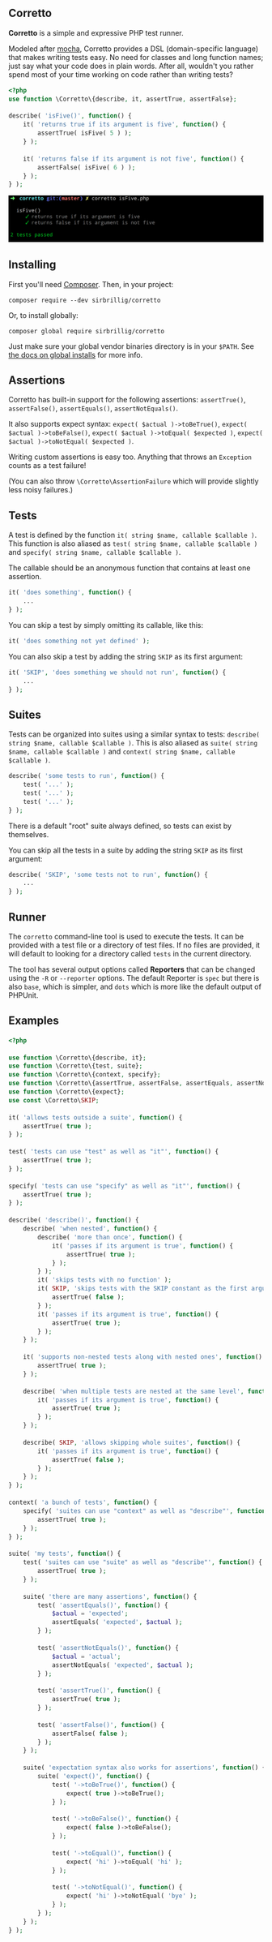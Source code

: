 ## Corretto

**Corretto** is a simple and expressive PHP test runner.

Modeled after [mocha](https://mochajs.org/), Corretto provides a DSL (domain-specific language) that makes writing tests easy. No need for classes and long function names; just say what your code does in plain words. After all, wouldn't you rather spend most of your time working on code rather than writing tests?

```php
<?php
use function \Corretto\{describe, it, assertTrue, assertFalse};

describe( 'isFive()', function() {
	it( 'returns true if its argument is five', function() {
		assertTrue( isFive( 5 ) );
	} );

	it( 'returns false if its argument is not five', function() {
		assertFalse( isFive( 6 ) );
	} );
} );
```

<img src="./examples/is-five.png">

## Installing

First you'll need [Composer](https://getcomposer.org/). Then, in your project:

```
composer require --dev sirbrillig/corretto
```

Or, to install globally:

```
composer global require sirbrillig/corretto
```

Just make sure your global vendor binaries directory is in your `$PATH`. See [the docs on global installs](https://getcomposer.org/doc/03-cli.md#global) for more info.

## Assertions

Corretto has built-in support for the following assertions: `assertTrue()`, `assertFalse()`, `assertEquals()`, `assertNotEquals()`.

It also supports expect syntax: `expect( $actual )->toBeTrue()`, `expect( $actual )->toBeFalse()`, `expect( $actual )->toEqual( $expected )`, `expect( $actual )->toNotEqual( $expected )`.

Writing custom assertions is easy too. Anything that throws an `Exception` counts as a test failure!

(You can also throw `\Corretto\AssertionFailure` which will provide slightly less noisy failures.)

## Tests

A test is defined by the function `it( string $name, callable $callable )`. This function is also aliased as `test( string $name, callable $callable )` and `specify( string $name, callable $callable )`.

The callable should be an anonymous function that contains at least one assertion.

```php
it( 'does something', function() {
	...
} );
```

You can skip a test by simply omitting its callable, like this:

```php
it( 'does something not yet defined' );
```

You can also skip a test by adding the string `SKIP` as its first argument:

```php
it( 'SKIP', 'does something we should not run', function() {
	...
} );
```

## Suites

Tests can be organized into suites using a similar syntax to tests: `describe( string $name, callable $callable )`. This is also aliased as `suite( string $name, callable $callable )` and `context( string $name, callable $callable )`.

```php
describe( 'some tests to run', function() {
	test( '...' );
	test( '...' );
	test( '...' );
} );
```

There is a default "root" suite always defined, so tests can exist by themselves.

You can skip all the tests in a suite by adding the string `SKIP` as its first argument:

```php
describe( 'SKIP', 'some tests not to run', function() {
	...
} );
```

## Runner

The `corretto` command-line tool is used to execute the tests. It can be provided with a test file or a directory of test files. If no files are provided, it will default to looking for a directory called `tests` in the current directory.

The tool has several output options called **Reporters** that can be changed using the `-R` or `--reporter` options. The default Reporter is `spec` but there is also `base`, which is simpler, and `dots` which is more like the default output of PHPUnit.

## Examples

```php
<?php

use function \Corretto\{describe, it};
use function \Corretto\{test, suite};
use function \Corretto\{context, specify};
use function \Corretto\{assertTrue, assertFalse, assertEquals, assertNotEquals};
use function \Corretto\{expect};
use const \Corretto\SKIP;

it( 'allows tests outside a suite', function() {
	assertTrue( true );
} );

test( 'tests can use "test" as well as "it"', function() {
	assertTrue( true );
} );

specify( 'tests can use "specify" as well as "it"', function() {
	assertTrue( true );
} );

describe( 'describe()', function() {
	describe( 'when nested', function() {
		describe( 'more than once', function() {
			it( 'passes if its argument is true', function() {
				assertTrue( true );
			} );
		} );
		it( 'skips tests with no function' );
		it( SKIP, 'skips tests with the SKIP constant as the first argument', function() {
			assertTrue( false );
		} );
		it( 'passes if its argument is true', function() {
			assertTrue( true );
		} );
	} );

	it( 'supports non-nested tests along with nested ones', function() {
		assertTrue( true );
	} );

	describe( 'when multiple tests are nested at the same level', function() {
		it( 'passes if its argument is true', function() {
			assertTrue( true );
		} );
	} );

	describe( SKIP, 'allows skipping whole suites', function() {
		it( 'passes if its argument is true', function() {
			assertTrue( false );
		} );
	} );
} );

context( 'a bunch of tests', function() {
	specify( 'suites can use "context" as well as "describe"', function() {
		assertTrue( true );
	} );
} );

suite( 'my tests', function() {
	test( 'suites can use "suite" as well as "describe"', function() {
		assertTrue( true );
	} );

	suite( 'there are many assertions', function() {
		test( 'assertEquals()', function() {
			$actual = 'expected';
			assertEquals( 'expected', $actual );
		} );

		test( 'assertNotEquals()', function() {
			$actual = 'actual';
			assertNotEquals( 'expected', $actual );
		} );

		test( 'assertTrue()', function() {
			assertTrue( true );
		} );

		test( 'assertFalse()', function() {
			assertFalse( false );
		} );
	} );

	suite( 'expectation syntax also works for assertions', function() {
		suite( 'expect()', function() {
			test( '->toBeTrue()', function() {
				expect( true )->toBeTrue();
			} );

			test( '->toBeFalse()', function() {
				expect( false )->toBeFalse();
			} );

			test( '->toEqual()', function() {
				expect( 'hi' )->toEqual( 'hi' );
			} );

			test( '->toNotEqual()', function() {
				expect( 'hi' )->toNotEqual( 'bye' );
			} );
		} );
	} );
} );
```
